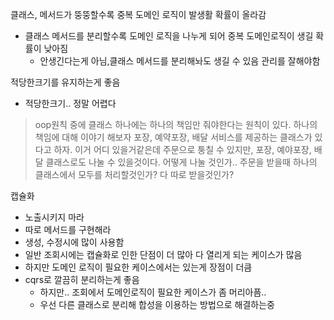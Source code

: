 클래스, 메서드가 뚱뚱할수록 중복 도메인 로직이 발생활 확률이 올라감
- 클래스 메서드를 분리할수록 도메인 로직을 나누게 되어 중복 도메인로직이 생길 확률이 낮아짐
	- 안생긴다는게 아님,클래스 메서드를 분리해놔도 생길 수 있음 관리를 잘해야함

적당한크기를 유지하는게 좋음
- 적당한크기.. 정말 어렵다

>oop원칙 중에 클래스 하나에는 하나의 책임만 줘야한다는 원칙이 있다.
	하나의 책임에 대해 이야기 해보자
	포장, 예약포장, 배달 서비스를 제공하는 클래스가 있다고 하자.
	이거 어디 있을거같은데
	주문으로 퉁칠 수 있지만, 포장, 예야포장, 배달 클래스로도 나눌 수 있을것이다.
	어떻게 나눌 것인가..
	주문을 받을때 하나의 클래스에서 모두를 처리할것인가?
	다 따로 받을것인가?


캡슐화
- 노출시키지 마라
- 따로 메서드를 구현해라
- 생성, 수정시에 많이 사용함
- 일반 조회시에는 캡슐화로 인한 단점이 더 많아 다 열리게 되는 케이스가 많음
- 하지만 도메인 로직이 필요한 케이스에서는 있는게 장점이 더큼
- cqrs로 깔끔히 분리하는게 좋음
	- 하지만.. 조회에서 도메인로직이 필요한 케이스가 좀 머리아픔..
	- 우선 다른 클래스로 분리해 합성을 이용하는 방법으로 해결하는중


